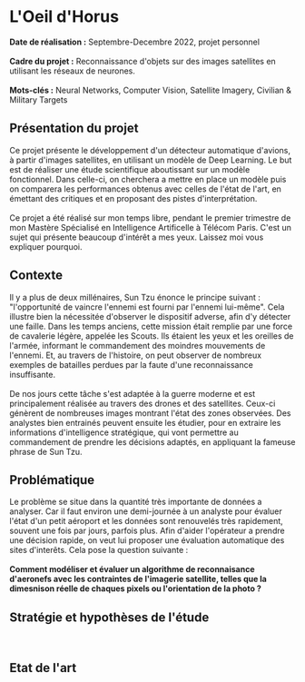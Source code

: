 # L'Oeil d'Horus

**Date de réalisation :** Septembre-Decembre 2022, projet personnel
<br> <br>
**Cadre du projet :** Reconnaissance d'objets sur des images satellites en utilisant les réseaux de neurones.
<br> <br>
**Mots-clés :** Neural Networks, Computer Vision, Satellite Imagery, Civilian & Military Targets
<br>
## Présentation du projet
Ce projet présente le développement d'un détecteur automatique d'avions, à partir d'images satellites, en utilisant un modèle de Deep Learning.
Le but est de réaliser une étude scientifique aboutissant sur un modèle fonctionnel.
Dans celle-ci, on cherchera a mettre en place un modèle puis on comparera les performances obtenus avec celles de l'état de l'art, en émettant des critiques et en proposant des pistes d'interprétation.
<br><br>
Ce projet a été réalisé sur mon temps libre, pendant le premier trimestre de mon Mastère Spécialisé en Intelligence Artificelle à Télécom Paris.
C'est un sujet qui présente beaucoup d'intérêt a mes yeux. Laissez moi vous expliquer pourquoi. 
<br>
## Contexte
Il y a plus de deux millénaires, Sun Tzu énonce le principe suivant : "l'opportunité de vaincre l'ennemi est fourni par l'ennemi lui-même".
Cela illustre bien la nécessitée d'observer le dispositif adverse, afin d'y détecter une faille.
Dans les temps anciens, cette mission était remplie par une force de cavalerie légère, appelée les Scouts.
Ils étaient les yeux et les oreilles de l'armée, informant le commandement des moindres mouvements de l'ennemi. Et, au travers de l'histoire, on peut observer de nombreux exemples de batailles perdues par la faute d'une reconnaissance insuffisante. <br>
<br>
De nos jours cette tâche s'est adaptée à la guerre moderne et est principalement réalisée au travers des drones et des satellites.
Ceux-ci génèrent de nombreuses images montrant l'état des zones observées. Des analystes bien entrainés peuvent ensuite les étudier, pour en extraire les informations d'intelligence stratégique, qui vont permettre au commandement de prendre les décisions adaptés, en appliquant la fameuse phrase de Sun Tzu.
<br>
## Problématique
Le problème se situe dans la quantité très importante de données a analyser. Car il faut environ une demi-journée à un analyste pour évaluer l'état d'un petit aéroport et les données sont renouvelés très rapidement, souvent une fois par jours, parfois plus.
Afin d'aider l'opérateur a prendre une décision rapide, on veut lui proposer une évaluation automatique des sites d'interêts.
Cela pose la question suivante : 
<br> <br>
**Comment modéliser et évaluer un algorithme de reconnaisance d'aeronefs avec les contraintes de l'imagerie satellite, telles que la dimesnison réelle de chaques pixels ou l'orientation de la photo ?**
<br>
## Stratégie et hypothèses de l'étude
<br>

## Etat de l'art 




